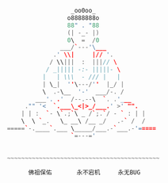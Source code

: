 <!--
 * @Author: taobo
 * @Date: 2020-10-26 08:49:29
 * @LastEditTime: 2020-10-26 09:21:58
-->
```cpp
                         _oo0oo_
                        o8888888o
                        88" . "88
                        (| -_- |)
                        0\  =  /0
                      ___/`---'\___
                    .' \\|     |// '.
                   / \\|||  :  |||// \
                  / _||||| -:- |||||- \
                 |   | \\\  - /// |   |
                 | \_|  ''\---/''  |_/ |
                 \  .-\__  '-'  ___/-. /
               ___'. .'  /--.--\  `. .'___
            ."" '<  `.___\_<|>_/___.' >' "".
           | | :  `- \`.;`\ _ /`;.`/ - ` : | |
           \  \ `_.   \_ __\ /__ _/   .-` /  /
       =====`-.____`.___ \_____/___.-`___.-'=====
                         `=---='
  
  
       ~~~~~~~~~~~~~~~~~~~~~~~~~~~~~~~~~~~~~~~~~~~
  
             佛祖保佑       永不宕机     永无BUG
```